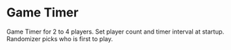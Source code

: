 # Game Timer

Game Timer for 2 to 4 players.
Set player count and timer interval at startup.
Randomizer picks who is first to play.






